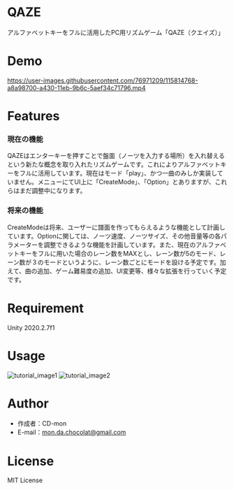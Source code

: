 # QAZE

アルファベットキーをフルに活用したPC用リズムゲーム「QAZE（クエイズ）」

# Demo

https://user-images.githubusercontent.com/76971209/115814768-a8a98700-a430-11eb-9b6c-5aef34c71796.mp4

# Features

### 現在の機能

QAZEはエンターキーを押すことで盤面（ノーツを入力する場所）を入れ替えるという新たな概念を取り入れたリズムゲームです。これによりアルファベットキーをフルに活用しています。現在はモード「play」、かつ一曲のみしか実装していません。メニューにてUI上に「CreateMode」、「Option」とありますが、これらはまだ調整中になります。
 
### 将来の機能
 
CreateModeは将来、ユーザーに譜面を作ってもらえるような機能として計画しています。Optionに関しては、ノーツ速度、ノーツサイズ、その他音量等の各パラメーターを調整できるような機能を計画しています。また、現在のアルファベットキーをフルに用いた場合のレーン数をMAXとし、レーン数が5のモード、レーン数が３のモードというように、レーン数ごとにモードを設ける予定です。加えて、曲の追加、ゲーム難易度の追加、UI変更等、様々な拡張を行っていく予定です。
 
# Requirement
 
 Unity 2020.2.7f1

# Usage

![tutorial_image1](https://user-images.githubusercontent.com/76971209/115815953-f4f5c680-a432-11eb-98c8-a9c30540e8de.jpg)
![tutorial_image2](https://user-images.githubusercontent.com/76971209/115815954-f6bf8a00-a432-11eb-8239-3a1b2e458acf.jpg)

# Author
 
* 作成者：CD-mon
* E-mail：mon.da.chocolat@gmail.com
 
# License

MIT License
